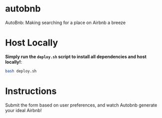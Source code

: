 # autobnb

AutoBnb: Making searching for a place on Airbnb a breeze

# Host Locally

**Simply run the `deploy.sh` script to install all dependencies and host locally!**:

   ```bash
   bash deploy.sh
   ```

# Instructions

Submit the form based on user preferences, and watch Autobnb generate your ideal Airbnb!
